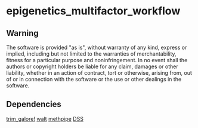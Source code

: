 # epigenetics_multifactor_workflow

## Warning

The software is provided "as is", without warranty of any kind, express or implied, including but not limited to the warranties of merchantability, fitness for a particular purpose and noninfringement. In no event shall the authors or copyright holders be liable for any claim, damages or other liability, whether in an action of contract, tort or otherwise, arising from, out of or in connection with the software or the use or other dealings in the software.

## Dependencies

[trim_galore!](https://www.bioinformatics.babraham.ac.uk/projects/trim_galore/)
[walt](https://github.com/smithlabcode/walt)
[methpipe](https://github.com/smithlabcode/methpipe)
[DSS](https://bioconductor.org/packages/release/bioc/html/DSS.html)
